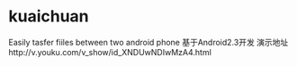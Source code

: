 # kuaichuan
Easily tasfer fiiles between two android phone
基于Android2.3开发
演示地址http://v.youku.com/v_show/id_XNDUwNDIwMzA4.html
